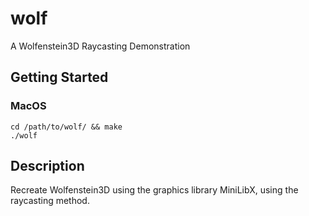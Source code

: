# wolf
A Wolfenstein3D Raycasting Demonstration

## Getting Started
### MacOS
```
cd /path/to/wolf/ && make
./wolf
```

## Description
Recreate Wolfenstein3D using the graphics library MiniLibX, using the raycasting method.
